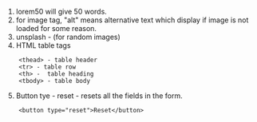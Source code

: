 1. lorem50 will give 50 words.
2. for image tag, "alt" means alternative text which display if image is not loaded for some reason.
3. unsplash - (for random images)
4. HTML table tags
```
    <thead> - table header
    <tr> - table row
    <th> -  table heading
    <tbody> - table body

```
5. Button tye - reset - resets all the fields in the form.

```
    <button type="reset">Reset</button>

```